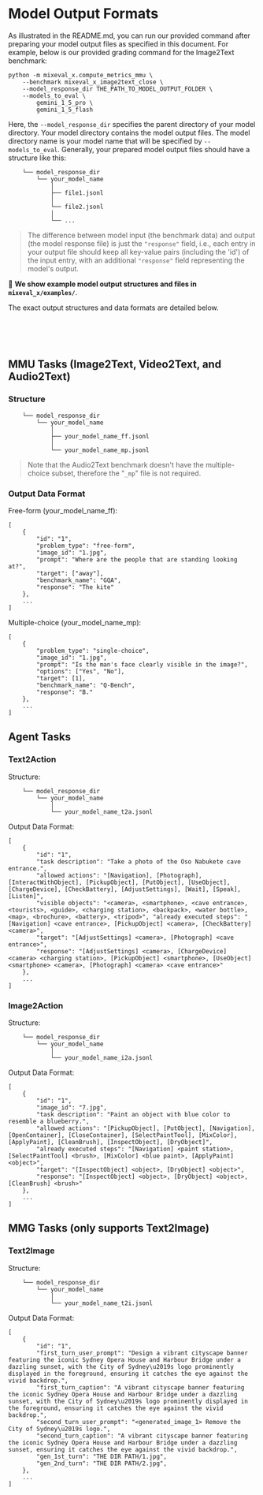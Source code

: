 # Model Output Formats

As illustrated in the README.md, you can run our provided command after preparing your model output files as specified in this document. For example, below is our provided grading command for the Image2Text benchmark:

```
python -m mixeval_x.compute_metrics_mmu \
    --benchmark mixeval_x_image2text_close \
    --model_response_dir THE_PATH_TO_MODEL_OUTPUT_FOLDER \
    --models_to_eval \
        gemini_1_5_pro \
        gemini_1_5_flash
```

Here, the `--model_response_dir` specifies the parent directory of your model directory. Your model directory contains the model output files. The model directory name is your model name that will be specified by `--models_to_eval`. Generally, your prepared model output files should have a structure like this:

```
    └── model_response_dir
        └── your_model_name
            │
            ├── file1.jsonl
            │
            └── file2.jsonl
            │
            └── ...
```

> The difference between model input (the benchmark data) and output (the model response file) is just the `"response"` field, i.e., each entry in your output file should keep all key-value pairs (including the 'id') of the input entry, with an additional `"response"` field representing the model's output.

🚨 **We show example model output structures and files in `mixeval_x/examples/`**.

The exact output structures and data formats are detailed below. 

<br><br><br>

## MMU Tasks (Image2Text, Video2Text, and Audio2Text)

### Structure
```
    └── model_response_dir
        └── your_model_name
            │
            ├── your_model_name_ff.jsonl
            │
            └── your_model_name_mp.jsonl
```
> Note that the Audio2Text benchmark doesn't have the multiple-choice subset, therefore the "`_mp`" file is not required.

### Output Data Format

Free-form (your_model_name_ff):
```
[
    {
        "id": "1", 
        "problem_type": "free-form", 
        "image_id": "1.jpg", 
        "prompt": "Where are the people that are standing looking at?", 
        "target": ["away"], 
        "benchmark_name": "GQA", 
        "response": "The kite"
    },
    ...
]
```

Multiple-choice (your_model_name_mp):
```
[
    {
        "problem_type": "single-choice", 
        "image_id": "1.jpg", 
        "prompt": "Is the man's face clearly visible in the image?", 
        "options": ["Yes", "No"], 
        "target": [1], 
        "benchmark_name": "Q-Bench", 
        "response": "B."
    },
    ...
]
```

## Agent Tasks

### Text2Action

Structure:
```
    └── model_response_dir
        └── your_model_name
            │
            └── your_model_name_t2a.jsonl
```

Output Data Format:
```
[
    {
        "id": "1", 
        "task description": "Take a photo of the Oso Nabukete cave entrance.", 
        "allowed actions": "[Navigation], [Photograph], [InteractWithObject], [PickupObject], [PutObject], [UseObject], [ChargeDevice], [CheckBattery], [AdjustSettings], [Wait], [Speak], [Listen]", 
        "visible objects": "<camera>, <smartphone>, <cave entrance>, <tourists>, <guide>, <charging station>, <backpack>, <water bottle>, <map>, <brochure>, <battery>, <tripod>", "already executed steps": "[Navigation] <cave entrance>, [PickupObject] <camera>, [CheckBattery] <camera>", 
        "target": "[AdjustSettings] <camera>, [Photograph] <cave entrance>", 
        "response": "[AdjustSettings] <camera>, [ChargeDevice] <camera> <charging station>, [PickupObject] <smartphone>, [UseObject] <smartphone> <camera>, [Photograph] <camera> <cave entrance>"
    },
    ...
]
```

### Image2Action
Structure:
```
    └── model_response_dir
        └── your_model_name
            │
            └── your_model_name_i2a.jsonl
```

Output Data Format:
```
[
    {
        "id": "1",
        "image_id": "7.jpg", 
        "task description": "Paint an object with blue color to resemble a blueberry.", 
        "allowed actions": "[PickupObject], [PutObject], [Navigation], [OpenContainer], [CloseContainer], [SelectPaintTool], [MixColor], [ApplyPaint], [CleanBrush], [InspectObject], [DryObject]", 
        "already executed steps": "[Navigation] <paint station>, [SelectPaintTool] <brush>, [MixColor] <blue paint>, [ApplyPaint] <object>", 
        "target": "[InspectObject] <object>, [DryObject] <object>", 
        "response": "[InspectObject] <object>, [DryObject] <object>, [CleanBrush] <brush>"
    },
    ...
]
```

## MMG Tasks (only supports Text2Image)

### Text2Image
Structure:
```
    └── model_response_dir
        └── your_model_name
            │
            └── your_model_name_t2i.jsonl
```

Output Data Format:
```
[
    {
        "id": "1",
        "first_turn_user_prompt": "Design a vibrant cityscape banner featuring the iconic Sydney Opera House and Harbour Bridge under a dazzling sunset, with the City of Sydney\u2019s logo prominently displayed in the foreground, ensuring it catches the eye against the vivid backdrop.", 
        "first_turn_caption": "A vibrant cityscape banner featuring the iconic Sydney Opera House and Harbour Bridge under a dazzling sunset, with the City of Sydney\u2019s logo prominently displayed in the foreground, ensuring it catches the eye against the vivid backdrop.", 
        "second_turn_user_prompt": "<generated_image_1> Remove the City of Sydney\u2019s logo.", 
        "second_turn_caption": "A vibrant cityscape banner featuring the iconic Sydney Opera House and Harbour Bridge under a dazzling sunset, ensuring it catches the eye against the vivid backdrop.", 
        "gen_1st_turn": "THE DIR PATH/1.jpg", 
        "gen_2nd_turn": "THE DIR PATH/2.jpg", 
    },
    ...
]
```


